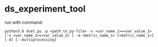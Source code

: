 # ds_experiment_tool

run with command:

`python3.6 dset.py -p <path_to_py-file> -v <var_name_1>=<var_value_1> [-v <var_name_2>=<var_value_2> ] -m <metric_name_1> [<metric_name_1>] [-d] [--multiprocessing]`

